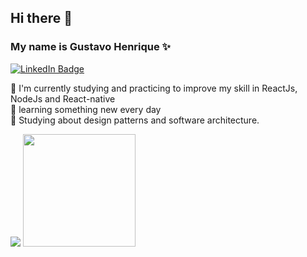 ## Hi there 👋

### My name is Gustavo Henrique ✨
[![LinkedIn Badge](https://img.shields.io/badge/LinkedIn-Gustavo%20Henrique%20Ribeiro-%232980b9)](www.linkedin.com/in/gustavohribeiro)

🔭 I'm currently studying and practicing to improve my skill in ReactJs, NodeJs and React-native<br/>
🚀 learning something new every day<br/>
🌱 Studying about design patterns and software architecture. <br/>

  <img src='https://github-readme-stats.vercel.app/api?username=guribeiro&show_icons=true&theme=omni'>
  <img height="180em" src="https://github-readme-stats-eight-theta.vercel.app/api/top-langs/?username=guribeiro&layout=compact&langs_count=8&theme=omni"/>


 <!--
**Guribeiro/Guribeiro** is a ✨ _special_ ✨ repository because its `README.md` (this file) appears on your GitHub profile.
